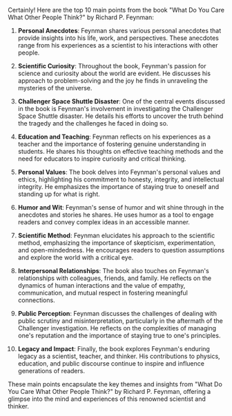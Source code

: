 Certainly! Here are the top 10 main points from the book "What Do You Care What Other People Think?" by Richard P. Feynman:

1. **Personal Anecdotes**: Feynman shares various personal anecdotes that provide insights into his life, work, and perspectives. These anecdotes range from his experiences as a scientist to his interactions with other people.

2. **Scientific Curiosity**: Throughout the book, Feynman's passion for science and curiosity about the world are evident. He discusses his approach to problem-solving and the joy he finds in unraveling the mysteries of the universe.

3. **Challenger Space Shuttle Disaster**: One of the central events discussed in the book is Feynman's involvement in investigating the Challenger Space Shuttle disaster. He details his efforts to uncover the truth behind the tragedy and the challenges he faced in doing so.

4. **Education and Teaching**: Feynman reflects on his experiences as a teacher and the importance of fostering genuine understanding in students. He shares his thoughts on effective teaching methods and the need for educators to inspire curiosity and critical thinking.

5. **Personal Values**: The book delves into Feynman's personal values and ethics, highlighting his commitment to honesty, integrity, and intellectual integrity. He emphasizes the importance of staying true to oneself and standing up for what is right.

6. **Humor and Wit**: Feynman's sense of humor and wit shine through in the anecdotes and stories he shares. He uses humor as a tool to engage readers and convey complex ideas in an accessible manner.

7. **Scientific Method**: Feynman elucidates his approach to the scientific method, emphasizing the importance of skepticism, experimentation, and open-mindedness. He encourages readers to question assumptions and explore the world with a critical eye.

8. **Interpersonal Relationships**: The book also touches on Feynman's relationships with colleagues, friends, and family. He reflects on the dynamics of human interactions and the value of empathy, communication, and mutual respect in fostering meaningful connections.

9. **Public Perception**: Feynman discusses the challenges of dealing with public scrutiny and misinterpretation, particularly in the aftermath of the Challenger investigation. He reflects on the complexities of managing one's reputation and the importance of staying true to one's principles.

10. **Legacy and Impact**: Finally, the book explores Feynman's enduring legacy as a scientist, teacher, and thinker. His contributions to physics, education, and public discourse continue to inspire and influence generations of readers.

These main points encapsulate the key themes and insights from "What Do You Care What Other People Think?" by Richard P. Feynman, offering a glimpse into the mind and experiences of this renowned scientist and thinker.